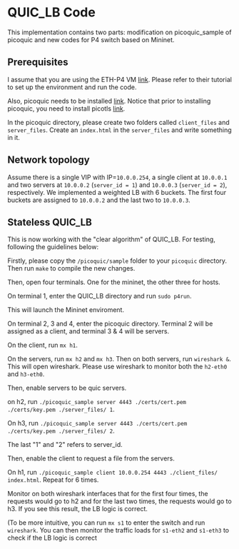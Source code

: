 # QUIC_LB Code
This implementation contains two parts: modification on picoquic_sample of picoquic and new codes for P4 switch based on Mininet.

## Prerequisites

I assume that you are using the ETH-P4 VM [link](https://github.com/nsg-ethz/p4-learning). Please refer to their tutorial to set up the environment and run the code. 

Also, picoquic needs to be installed [link](https://github.com/private-octopus/picoquic). Notice that prior to installing picoquic, you need to install picotls [link](https://github.com/h2o/picotls).

In the picoquic directory, please create two folders called `client_files` and `server_files`. Create an `index.html` in the `server_files` and write something in it.


## Network topology

Assume there is a single VIP with IP=`10.0.0.254`, a single client at `10.0.0.1` and two servers at `10.0.0.2` (`server_id = 1`) and `10.0.0.3` (`server_id = 2`), respectively. We implemented a weighted LB with 6 buckets. The first four buckets are assigned to `10.0.0.2` and the last two to `10.0.0.3`.


## Stateless QUIC_LB

This is now working with the "clear algorithm" of QUIC_LB. For testing, following the guidelines below:

Firstly, please copy the `/picoquic/sample` folder to your `picoquic` directory. Then run `make` to compile the new changes.

Then, open four terminals. One for the mininet, the other three for hosts.

On terminal 1, enter the QUIC_LB directory and run `sudo p4run`.

This will launch the Mininet enviroment.

On terminal 2, 3 and 4, enter the picoquic directory. Terminal 2 will be assigned as a client, and terminal 3 & 4 will be servers.

On the client, run `mx h1`.

On the servers, run `mx h2` and `mx h3`. Then on both servers, run `wireshark &`. This will open wireshark. Please use wireshark to monitor both the `h2-eth0` and `h3-eth0`.

Then, enable servers to be quic servers.

on h2, run `./picoquic_sample server 4443 ./certs/cert.pem ./certs/key.pem ./server_files/ 1`.

On h3, run `./picoquic_sample server 4443 ./certs/cert.pem ./certs/key.pem ./server_files/ 2`. 

The last "1" and "2" refers to server_id.

Then, enable the client to request a file from the servers.

On h1, run `./picoquic_sample client 10.0.0.254 4443 ./client_files/ index.html`. Repeat for 6 times.

Monitor on both wireshark interfaces that for the first four times, the requests would go to h2 and for the last two times, the requests would go to h3. If you see this result, the LB logic is correct.

(To be more intuitive, you can run `mx s1` to enter the switch and run `wireshark`. You can then monitor the traffic loads for `s1-eth2` and `s1-eth3` to check if the LB logic is correct

